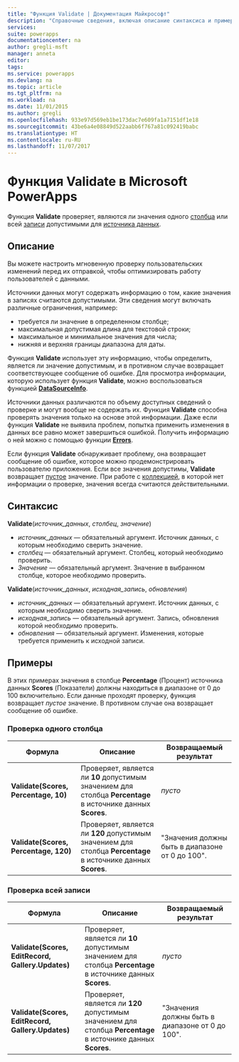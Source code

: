 ```yaml
---
title: "Функция Validate | Документация Майкрософт"
description: "Справочные сведения, включая описание синтаксиса и примеры, относительно функции Validate в PowerApps"
services: 
suite: powerapps
documentationcenter: na
author: gregli-msft
manager: anneta
editor: 
tags: 
ms.service: powerapps
ms.devlang: na
ms.topic: article
ms.tgt_pltfrm: na
ms.workload: na
ms.date: 11/01/2015
ms.author: gregli
ms.openlocfilehash: 933e97d569eb1be173dac7e609fa1a7151df1e18
ms.sourcegitcommit: 43be6a4e08849d522aabb6f767a81c092419babc
ms.translationtype: HT
ms.contentlocale: ru-RU
ms.lasthandoff: 11/07/2017
---
```

# <a name="validate-function-in-powerapps"></a>Функция Validate в Microsoft PowerApps
Функция **Validate** проверяет, являются ли значения одного [столбца](../working-with-tables.md#columns) или всей [записи](../working-with-tables.md#records) допустимыми для [источника данных](../working-with-data-sources.md).  

## <a name="description"></a>Описание
Вы можете настроить мгновенную проверку пользовательских изменений перед их отправкой, чтобы оптимизировать работу пользователей с данными.

Источники данных могут содержать информацию о том, какие значения в записях считаются допустимыми. Эти сведения могут включать различные ограничения, например:

* требуется ли значение в определенном столбце;
* максимальная допустимая длина для текстовой строки;
* максимальное и минимальное значения для числа;
* нижняя и верхняя границы диапазона для даты.

Функция **Validate** использует эту информацию, чтобы определить, является ли значение допустимым, и в противном случае возвращает соответствующее сообщение об ошибке. Для просмотра информации, которую использует функция **Validate**, можно воспользоваться функцией **[DataSourceInfo](function-datasourceinfo.md)**.

Источники данных различаются по объему доступных сведений о проверке и могут вообще не содержать их. Функция **Validate** способна проверять значения только на основе этой информации. Даже если функция **Validate** не выявила проблем, попытка применить изменения в данных все равно может завершиться ошибкой. Получить информацию о ней можно с помощью функции **[Errors](function-errors.md)**.

Если функция **Validate** обнаруживает проблему, она возвращает сообщение об ошибке, которое можно продемонстрировать пользователю приложения. Если все значения допустимы, **Validate** возвращает [пустое](function-isblank-isempty.md) значение. При работе с [коллекцией](../working-with-data-sources.md#collections), в которой нет информации о проверке, значения всегда считаются действительными.

## <a name="syntax"></a>Синтаксис
**Validate**(*источник_данных*, *столбец*, *значение*)

* *источник_данных* — обязательный аргумент. Источник данных, с которым необходимо сверить значение.
* *столбец* — обязательный аргумент. Столбец, который необходимо проверить.
* *Значение* — обязательный аргумент. Значение в выбранном столбце, которое необходимо проверить.

**Validate**(*источник_данных*, *исходная_запись*, *обновления*)

* *источник_данных* — обязательный аргумент. Источник данных, с которым необходимо сверить значение.
* *исходная_запись* — обязательный аргумент.  Запись, обновления которой необходимо проверить.
* *обновления* — обязательный аргумент.  Изменения, которые требуется применить к исходной записи.

## <a name="examples"></a>Примеры
В этих примерах значения в столбце **Percentage** (Процент) источника данных **Scores** (Показатели) должны находиться в диапазоне от 0 до 100 включительно. Если данные проходят проверку, функция возвращает *пустое* значение. В противном случае она возвращает сообщение об ошибке.

### <a name="validate-with-a-single-column"></a>Проверка одного столбца
| Формула | Описание | Возвращаемый результат |
| --- | --- | --- |
| **Validate(Scores, Percentage, 10)** |Проверяет, является ли **10** допустимым значением для столбца **Percentage** в источнике данных **Scores**. |*пусто* |
| **Validate(Scores, Percentage, 120)** |Проверяет, является ли **120** допустимым значением для столбца **Percentage** в источнике данных **Scores**. |"Значения должны быть в диапазоне от 0 до 100". |

### <a name="validate-with-a-complete-record"></a>Проверка всей записи
| Формула | Описание | Возвращаемый результат |
| --- | --- | --- |
| **Validate(Scores, EditRecord, Gallery.Updates)** |Проверяет, является ли **10** допустимым значением для столбца **Percentage** в источнике данных **Scores**. |*пусто* |
| **Validate(Scores, EditRecord, Gallery.Updates)** |Проверяет, является ли **120** допустимым значением для столбца **Percentage** в источнике данных **Scores**. |"Значения должны быть в диапазоне от 0 до 100". |

